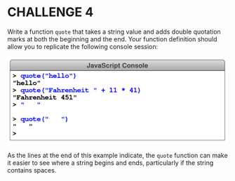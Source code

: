 # CHALLENGE 4

Write a function `quote` that takes a string value and adds double quotation marks at both the beginning and the end. Your function definition should allow you to replicate the following console session:

![Reference](image.png)

As the lines at the end of this example indicate, the `quote` function can make it easier to see where a string begins and ends, particularly if the string contains spaces.

